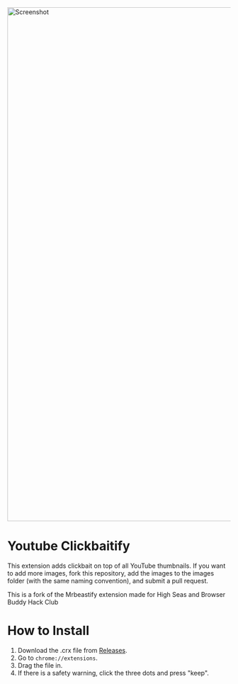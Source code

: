 <img width="1160" alt="Screenshot" src="https://github.com/user-attachments/assets/bc819196-7d94-40fb-a6d7-43f457a3e4d7" />

# Youtube Clickbaitify

This extension adds clickbait on top of all YouTube thumbnails.
If you want to add more images, fork this repository, add the images to the images folder (with the same naming convention), and submit a pull request.

This is a fork of the Mrbeastify extension made for High Seas and Browser Buddy Hack Club
# How to Install
1. Download the .crx file from [Releases](https://github.com/Aperaine/youtube_clickbaitify/releases/).
2. Go to `chrome://extensions`.
3. Drag the file in.
4. If there is a safety warning, click the three dots and press "keep".
